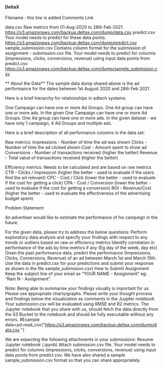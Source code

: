 #### DeltaX





Filename : this line is added
Comments
Link


data.csv
Raw metrics from 01-Aug-2020 to 28th Feb-2021.
https://s3.amazonaws.com/backup.deltax.com/dump/data.csv 
predict.csv
Your model needs to predict for these data points.
https://s3.amazonaws.com/backup.deltax.com/dump/predict.csv 
sample_submission.csv
Contains column format for the submission of assignment - submission.csv file. Your model needs to predict for columns (impressions, clicks, conversions, revenue) using input data points from predict.csv
https://s3.amazonaws.com/backup.deltax.com/dump/sample_submission.csv 


**
About the Data**
The sample data dump shared above is the ad performance for the dates between 1st August 2020 and 28th Feb 2021.

Here is a brief hierarchy for relationships in adtech systems:


One Campaign can have one or more Ad Groups. One Ad group can have one or more ads. In the given
One Campaign can have one or more Ad Groups. One Ad group can have one or more ads. In the given dataset - we have only 1 campaign; 4 Ad Groups and multiple ads.


Here is a brief description of all performance columns in the data set:

Raw metrics:
Impressions - Number of time the ad was shown
Clicks - Number of time the ad clicked shown
Cost - Amount spent to show ad
Conversions - Number of transactions received (higher the better)
Revenue - Total value of transactions received (higher the better)

Efficiency metrics: 
Needs to be calculated and are based on raw metrics
CTR - Clicks / Impression (higher the better - used to evaluate if the users find the ad relevant)
CPC - Cost / Click (lower the better - used to evaluate if the cost for getting a click)
CPA - Cost / Conversion (lower the better - used to evaluate if the cost for getting a conversion)
ROI - Revenue/Cost (higher the better - used to evaluate the effectiveness of the advertising budget spent)

Problem Statement

An advertiser would like to estimate the performance of his campaign in the future.

For the given data, please try to address the below questions:
Perform exploratory data analysis and specify your findings with respect to any trends or outliers based on raw or efficiency metrics
Identify correlation in performance of the ads by time metrics if any (Eg day of the week, day etc)
Given the past performance data, predict the performance (Impressions, Clicks, Conversions, Revenue) of an ad between March 1st and March 15th. Use the data in predict.csv for your predictions and submit your response as shown in the file sample_submssion.csv)
How to Submit Assignment
Keep the subject line of your email as “YOUR NAME - Assignment” eg: “Ram N - Assignment”. 

Note:
Being able to summarise your findings visually is important for us. 
Please use appropriate charts/graphs.
Please write your thought process and findings below the visualization as comments in the Juypter notebook
Your submission.csv will be evaluated using RMSE and R2 metrics. 
The Jupyter notebook that you share with us, should fetch the data directly from the S3 Bucket to the notebook and should be fully executable without any errors.
#Example
data=pd.read_csv("https://s3.amazonaws.com/backup.deltax.com/dump/data.csv ")


We are expecting the following attachments in your submissions:
Resume
Jupyter notebook (.ipynb)
Attach submission.csv file. Your model needs to predict for columns (impressions, clicks, conversions, revenue) using input data points from predict.csv. We have also shared a sample sample_submission.csv format so that you can share appropriately.
